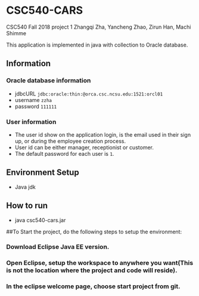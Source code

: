 # CSC540-CARS
CSC540 Fall 2018 project 1
Zhangqi Zha, Yancheng Zhao, Zirun Han, Machi Shimme

This application is implemented in java with collection to Oracle database.

## Information
### Oracle database information
* jdbcURL `jdbc:oracle:thin:@orca.csc.ncsu.edu:1521:orcl01`
* username `zzha`
* password `111111`

### User information
* The user id show on the application login, is the email used in their sign up, or during the employee creation process.
* User id can be either manager, receptionist or customer.
* The default password for each user is `1`.

## Environment Setup
* Java jdk

## How to run
* java csc540-cars.jar



##To Start the project, do the following steps to setup the environment:

### Download Eclipse Java EE version.

### Open Eclipse, setup the workspace to anywhere you want(This is not the location where the project and code will reside).

### In the eclipse welcome page, choose start project from git.
